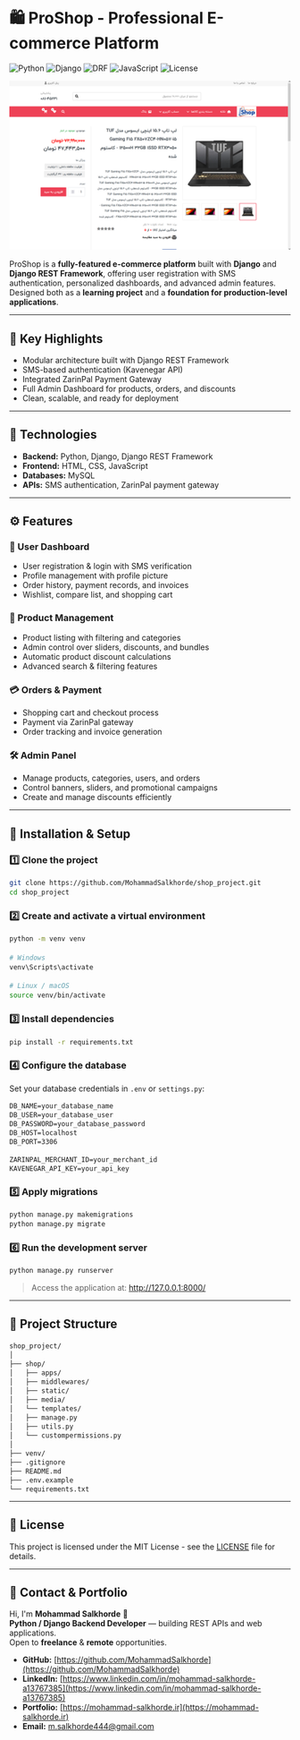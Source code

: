# 🛍️ ProShop - Professional E-commerce Platform

![Python](https://img.shields.io/badge/Python-3.11-blue?logo=python)
![Django](https://img.shields.io/badge/Django-5.0-success?logo=django)
![DRF](https://img.shields.io/badge/DRF-3.15-red?logo=django)
![JavaScript](https://img.shields.io/badge/JavaScript-ES6-yellow?logo=javascript)
![License](https://img.shields.io/badge/License-MIT-yellow)

<p align="center">
  <img src="assets/demo.png" alt="Portfolio Demo" width="800">
</p>

ProShop is a **fully-featured e-commerce platform** built with **Django** and **Django REST Framework**, offering user registration with SMS authentication, personalized dashboards, and advanced admin features.  
Designed both as a **learning project** and a **foundation for production-level applications**.

---

## 🚀 Key Highlights

- Modular architecture built with Django REST Framework  
- SMS-based authentication (Kavenegar API)  
- Integrated ZarinPal Payment Gateway  
- Full Admin Dashboard for products, orders, and discounts  
- Clean, scalable, and ready for deployment  

---

## 🧠 Technologies

* **Backend:** Python, Django, Django REST Framework  
* **Frontend:** HTML, CSS, JavaScript  
* **Databases:** MySQL  
* **APIs:** SMS authentication, ZarinPal payment gateway  

---

## ⚙️ Features

### 👤 User Dashboard

* User registration & login with SMS verification  
* Profile management with profile picture  
* Order history, payment records, and invoices  
* Wishlist, compare list, and shopping cart  

### 🛒 Product Management

* Product listing with filtering and categories  
* Admin control over sliders, discounts, and bundles  
* Automatic product discount calculations  
* Advanced search & filtering features  

### 💳 Orders & Payment

* Shopping cart and checkout process  
* Payment via ZarinPal gateway  
* Order tracking and invoice generation  

### 🛠️ Admin Panel

* Manage products, categories, users, and orders  
* Control banners, sliders, and promotional campaigns  
* Create and manage discounts efficiently  

---

## 🧩 Installation & Setup

### 1️⃣ Clone the project

```bash
git clone https://github.com/MohammadSalkhorde/shop_project.git
cd shop_project
```

### 2️⃣ Create and activate a virtual environment

```bash
python -m venv venv

# Windows
venv\Scripts\activate

# Linux / macOS
source venv/bin/activate
```

### 3️⃣ Install dependencies

```bash
pip install -r requirements.txt
```

### 4️⃣ Configure the database

Set your database credentials in `.env` or `settings.py`:

```
DB_NAME=your_database_name
DB_USER=your_database_user
DB_PASSWORD=your_database_password
DB_HOST=localhost
DB_PORT=3306

ZARINPAL_MERCHANT_ID=your_merchant_id
KAVENEGAR_API_KEY=your_api_key
```

### 5️⃣ Apply migrations

```bash
python manage.py makemigrations
python manage.py migrate
```

### 6️⃣ Run the development server

```bash
python manage.py runserver
```

> Access the application at: http://127.0.0.1:8000/

---

## 📁 Project Structure

```
shop_project/
│
├── shop/
│   ├── apps/
│   ├── middlewares/
│   ├── static/
│   ├── media/
│   └── templates/
│   ├── manage.py
│   ├── utils.py
│   └── custompermissions.py
│
├── venv/
├── .gitignore
├── README.md
├── .env.example
└── requirements.txt
```

---

## 📄 License

This project is licensed under the MIT License - see the [LICENSE](LICENSE) file for details.

---

## 💼 Contact & Portfolio

Hi, I'm **Mohammad Salkhorde** 👋  
**Python / Django Backend Developer** — building REST APIs and web applications.  
Open to **freelance** & **remote** opportunities.

* **GitHub:** [https://github.com/MohammadSalkhorde](https://github.com/MohammadSalkhorde)  
* **LinkedIn:** [https://www.linkedin.com/in/mohammad-salkhorde-a13767385](https://www.linkedin.com/in/mohammad-salkhorde-a13767385)  
* **Portfolio:** [https://mohammad-salkhorde.ir](https://mohammad-salkhorde.ir)  
* **Email:** [m.salkhorde444@gmail.com](mailto:m.salkhorde444@gmail.com)
